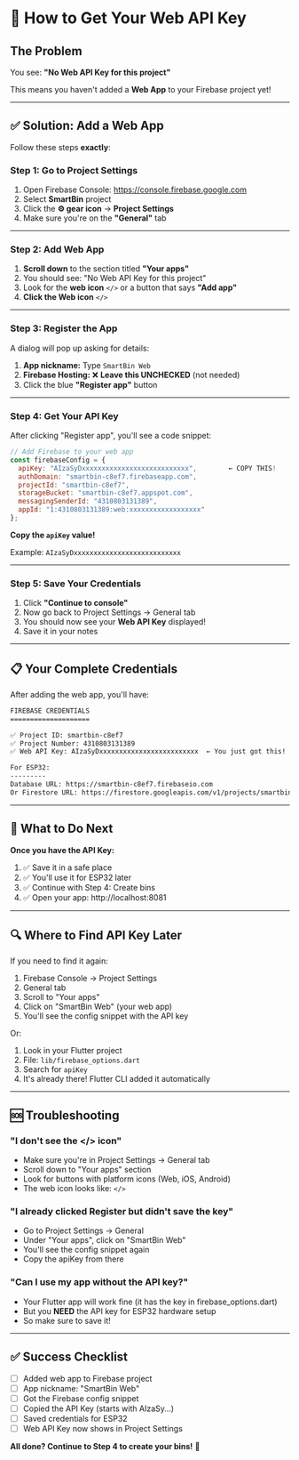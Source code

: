 # 🔑 How to Get Your Web API Key

## The Problem
You see: **"No Web API Key for this project"**

This means you haven't added a **Web App** to your Firebase project yet!

---

## ✅ Solution: Add a Web App

Follow these steps **exactly**:

### Step 1: Go to Project Settings
1. Open Firebase Console: https://console.firebase.google.com
2. Select **SmartBin** project
3. Click the **⚙️ gear icon** → **Project Settings**
4. Make sure you're on the **"General"** tab

---

### Step 2: Add Web App
1. **Scroll down** to the section titled **"Your apps"**
2. You should see: "No Web API Key for this project"
3. Look for the **web icon** `</>` or a button that says **"Add app"**
4. **Click the Web icon** `</>`

---

### Step 3: Register the App
A dialog will pop up asking for details:

1. **App nickname:** Type `SmartBin Web`
2. **Firebase Hosting:** ❌ **Leave this UNCHECKED** (not needed)
3. Click the blue **"Register app"** button

---

### Step 4: Get Your API Key
After clicking "Register app", you'll see a code snippet:

```javascript
// Add Firebase to your web app
const firebaseConfig = {
  apiKey: "AIzaSyDxxxxxxxxxxxxxxxxxxxxxxxxxxx",        ← COPY THIS!
  authDomain: "smartbin-c8ef7.firebaseapp.com",
  projectId: "smartbin-c8ef7",
  storageBucket: "smartbin-c8ef7.appspot.com",
  messagingSenderId: "4310803131389",
  appId: "1:4310803131389:web:xxxxxxxxxxxxxxxxxx"
};
```

**Copy the `apiKey` value!**

Example: `AIzaSyDxxxxxxxxxxxxxxxxxxxxxxxxxxx`

---

### Step 5: Save Your Credentials
1. Click **"Continue to console"** 
2. Now go back to Project Settings → General tab
3. You should now see your **Web API Key** displayed!
4. Save it in your notes

---

## 📋 Your Complete Credentials

After adding the web app, you'll have:

```txt
FIREBASE CREDENTIALS
====================

✅ Project ID: smartbin-c8ef7
✅ Project Number: 4310803131389
✅ Web API Key: AIzaSyDxxxxxxxxxxxxxxxxxxxxxxxxx  ← You just got this!

For ESP32:
---------
Database URL: https://smartbin-c8ef7.firebaseio.com
Or Firestore URL: https://firestore.googleapis.com/v1/projects/smartbin-c8ef7/databases/(default)/documents
```

---

## 🎯 What to Do Next

**Once you have the API Key:**

1. ✅ Save it in a safe place
2. ✅ You'll use it for ESP32 later
3. ✅ Continue with Step 4: Create bins
4. ✅ Open your app: http://localhost:8081

---

## 🔍 Where to Find API Key Later

If you need to find it again:

1. Firebase Console → Project Settings
2. General tab
3. Scroll to "Your apps"
4. Click on "SmartBin Web" (your web app)
5. You'll see the config snippet with the API key

Or:

1. Look in your Flutter project
2. File: `lib/firebase_options.dart`
3. Search for `apiKey`
4. It's already there! Flutter CLI added it automatically

---

## 🆘 Troubleshooting

### "I don't see the </> icon"
- Make sure you're in Project Settings → General tab
- Scroll down to "Your apps" section
- Look for buttons with platform icons (Web, iOS, Android)
- The web icon looks like: `</>`

### "I already clicked Register but didn't save the key"
- Go to Project Settings → General
- Under "Your apps", click on "SmartBin Web"
- You'll see the config snippet again
- Copy the apiKey from there

### "Can I use my app without the API key?"
- Your Flutter app will work fine (it has the key in firebase_options.dart)
- But you **NEED** the API key for ESP32 hardware setup
- So make sure to save it!

---

## ✅ Success Checklist

- [ ] Added web app to Firebase project
- [ ] App nickname: "SmartBin Web"
- [ ] Got the Firebase config snippet
- [ ] Copied the API Key (starts with AIzaSy...)
- [ ] Saved credentials for ESP32
- [ ] Web API Key now shows in Project Settings

**All done? Continue to Step 4 to create your bins!** 🎉
